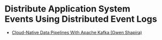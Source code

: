 # Distribute Application System Events Using Distributed Event Logs

* [Cloud-Native Data Pipelines With Apache Kafka (Gwen Shapira)](https://learning.oreilly.com/videos/cloud-native-data/0636920333746)